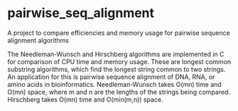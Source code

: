 # pairwise_seq_alignment
A project to compare efficiencies and memory usage for pairwise sequence alignment algorithms

The Needleman-Wunsch and Hirschberg algorithms are implemented in C for comparison of CPU time and memory usage.
These are longest common substring algorithms, which find the longest string common to two strings.
An application for this is pairwise sequence alignment of DNA, RNA, or amino acids in bioinformatics.
Needleman-Wunsch takes O(mn) time and O(mn) space, where m and n are the lengths of the strings being compared.
Hirschberg takes O(mn) time and O(min(m,n)) space.
